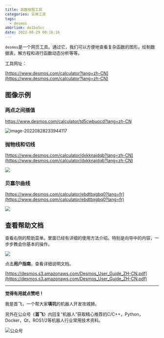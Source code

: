 ```yaml
---
title: 函数绘图工具
categories: 实用工具
tags:
  - desmos
abbrlink: de1ba5cc
date: 2022-08-29 00:16:16
---
```




`desmos`是一个网页工具。通过它，我们可以方便地查看复杂函数的图形，绘制数据表，解方程和进行函数动态分析等等。



工具网址：  

[https://www.desmos.com/calculator?lang=zh-CN](https://www.desmos.com/calculator?lang=zh-CN)

<!--more-->

## 图像示例



### 两点之间插值

https://www.desmos.com/calculator/td5cwbuocd?lang=zh-CN

![image-20220828233944117](https://sf-blog-images.oss-cn-hangzhou.aliyuncs.com/image-20220828233944117.png)







### 抛物线和切线

[https://www.desmos.com/calculator/dxkknajdqb?lang=zh-CN](https://www.desmos.com/calculator/dxkknajdqb?lang=zh-CN)

![](https://sf-blog-images.oss-cn-hangzhou.aliyuncs.com/image-20220824001126677.png)



### 贝塞尔曲线

[https://www.desmos.com/calculator/ebdtbxgbq0?lang=fr](https://www.desmos.com/calculator/ebdtbxgbq0?lang=fr)

![](https://sf-blog-images.oss-cn-hangzhou.aliyuncs.com/image-20220829001259899.png)



## 查看帮助文档



查看右侧的帮助菜单。里面已经有详细的使用方法介绍。特别是向导中的内容，一步步教会你基本的操作。

![](https://sf-blog-images.oss-cn-hangzhou.aliyuncs.com/image-20220824074335882.png)



点击**用户指南**，查看详细说明文档。

[https://desmos.s3.amazonaws.com/Desmos_User_Guide_ZH-CN.pdf](https://desmos.s3.amazonaws.com/Desmos_User_Guide_ZH-CN.pdf)





---

**觉得有用就点赞吧！**

我是首飞，一个帮大家**填坑**的机器人开发攻城狮。

另外在公众号《**首飞**》内回复“机器人”获取精心推荐的C/C++，Python，Docker，Qt，ROS1/2等机器人行业常用技术资料。

![公众号](https://sf-blog-images.oss-cn-hangzhou.aliyuncs.com/shoufei_qr_gongzhonghao.jpg)
